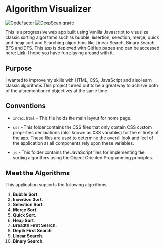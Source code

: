 # Algorithm Visualizer

[![CodeFactor](https://www.codefactor.io/repository/github/anandman03/algorithms-visualizer/badge)](https://www.codefactor.io/repository/github/anandman03/algorithms-visualizer)
[![DeepScan grade](https://deepscan.io/api/teams/10851/projects/14684/branches/277883/badge/grade.svg)](https://deepscan.io/dashboard#view=project&tid=10851&pid=14684&bid=277883)

This is a progressive web app built using Vanilla Javascript to visualize classic sorting algorithms such as bubble, insertion, selection, merge, quick and heap sort and Searching algorithms like Linear Search, Binary Search, BFS and DFS. This app is deployed with GitHub pages and can be accessed here: [Link](https://anandman03.github.io/Algorithms-Visualizer/). I hope you have fun playing around with it.


## Purpose

I wanted to improve my skills with HTML, CSS, JavaScript and also learn classic algorithms.This project turned out to be a great way to achieve both of the aforementioned objectives at the same time.

## Conventions

* `index.html` - This file holds the main layout for home page.

* `css` - This folder contains the CSS files that only contain CSS custom properties declarations (also known as CSS variables) for the entirety of the app. These files are used to determine the overall look and feel of the application as all components rely upon these variables.

* `js` - This folder contains the JavaScript files for implementing the sorting algorithms using the Object Oriented Programming principles.

## Meet the Algorithms

This application supports the following algorithms:

1. **Bubble Sort**.
2. **Insertion Sort**.
3. **Selection Sort**.
4. **Merge Sort**.
5. **Quick Sort**.
6. **Heap Sort**.
7. **Breadth First Search**.
8. **Depth First Search**.
9. **Linear Search**.
10. **Binary Search**.
